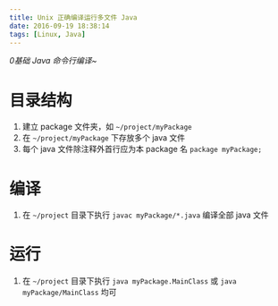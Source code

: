 ```yaml
---
title: Unix 正确编译运行多文件 Java
date: 2016-09-19 18:38:14
tags: [Linux, Java]
---
```


*0基础 Java 命令行编译~*



# 目录结构

1. 建立 package 文件夹，如 `~/project/myPackage`
2. 在 `~/project/myPackage` 下存放多个 java 文件
3. 每个 java 文件除注释外首行应为本 package 名 `package myPackage;`

# 编译

1. 在 `~/project` 目录下执行 `javac myPackage/*.java` 编译全部 java 文件

# 运行

1. 在 `~/project` 目录下执行 `java myPackage.MainClass` 或 `java myPackage/MainClass` 均可
